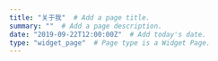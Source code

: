 ```yaml
---
title: "关于我"  # Add a page title.
summary: ""  # Add a page description.
date: "2019-09-22T12:00:00Z"  # Add today's date.
type: "widget_page"  # Page type is a Widget Page.
---
```

